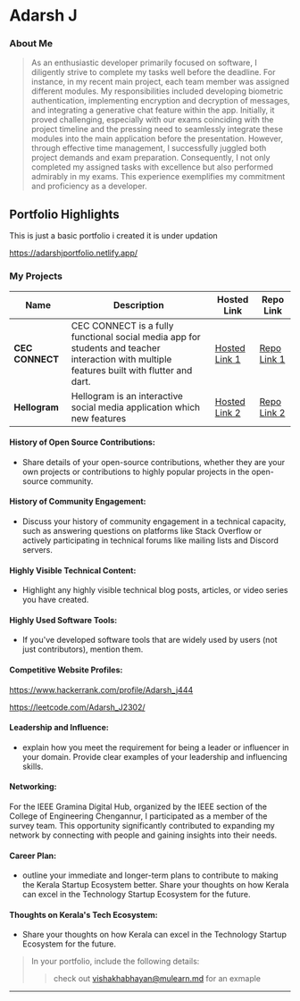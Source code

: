 # Adarsh J

### About Me

>As an enthusiastic developer primarily focused on software, I diligently strive to complete my tasks well before the deadline. For instance, in my recent main project, each team member was assigned different modules. My responsibilities included developing biometric authentication, implementing encryption and decryption of messages, and integrating a generative chat feature within the app. Initially, it proved challenging, especially with our exams coinciding with the project timeline and the pressing need to seamlessly integrate these modules into the main application before the presentation. However, through effective time management, I successfully juggled both project demands and exam preparation. Consequently, I not only completed my assigned tasks with excellence but also performed admirably in my exams. This experience exemplifies my commitment and proficiency as a developer.










## Portfolio Highlights
This is just a basic portfolio i created it is under updation

https://adarshjportfolio.netlify.app/
### My Projects

| Name                | Description                                                               | Hosted Link                              | Repo Link                                                      |
|---------------------|---------------------------------------------------------------------------|------------------------------------------|----------------------------------------------------------------|
| **CEC CONNECT**  | CEC CONNECT is a fully functional social media app for students and teacher interaction with multiple features built with flutter and dart.                                             | [Hosted Link 1](https://example.com)    | [Repo Link 1](https://github.com/adarsh4j/CEC_CONNECT)             |
| **Hellogram**  | Hellogram is an interactive social media application which new features                                             | [Hosted Link 2](https://example.com)    | [Repo Link 2](https://github.com/adarsh4j/HELLOGRAM-APP)           |



#### History of Open Source Contributions:

- Share details of your open-source contributions, whether they are your own projects or contributions to highly popular projects in the open-source community.

#### History of Community Engagement:

-  Discuss your history of community engagement in a technical capacity, such as answering questions on platforms like Stack Overflow or actively participating in technical forums like mailing lists and Discord servers.

#### Highly Visible Technical Content:

- Highlight any highly visible technical blog posts, articles, or video series you have created.

#### Highly Used Software Tools:

- If you've developed software tools that are widely used by users (not just contributors), mention them.

#### Competitive Website Profiles:

https://www.hackerrank.com/profile/Adarsh_j444

https://leetcode.com/Adarsh_J2302/

#### Leadership and Influence:

- explain how you meet the requirement for being a leader or influencer in your domain. Provide clear examples of your leadership and influencing skills.

#### Networking:

For the IEEE Gramina Digital Hub, organized by the IEEE section of the College of Engineering Chengannur, I participated as a member of the survey team. This opportunity significantly contributed to expanding my network by connecting with people and gaining insights into their needs.

#### Career Plan:

- outline your immediate and longer-term plans to contribute to making the Kerala Startup Ecosystem better. Share your thoughts on how Kerala can excel in the Technology Startup Ecosystem for the future.

#### Thoughts on Kerala's Tech Ecosystem:

- Share your thoughts on how Kerala can excel in the Technology Startup Ecosystem for the future.


> In your portfolio, include the following details:
>> check out [vishakhabhayan@mulearn.md](./profile/vishakhabhayan@mulearn.md) for an exmaple

---

